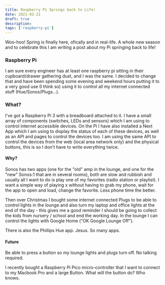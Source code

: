 ```yaml
---
title: Raspberry Pi Springs back to Life!
date: 2021-03-21
draft: true
description:
tags: ['raspberry-pi']
---
```


Woo-hoo! Spring is finally here, ofically and in real-life. A whole new season and to celebrate this I am writing a post about my Pi springing back to life!

### Raspberry Pi
I am sure every engineer has at least one raspberry pi sitting in their cupboard/drawer gathering dust, and I was the same. I decided to change that and have been spending some evening and weekend hours putting it to a very good use (I think so) using it to control all my internet connected stuff (Hue/Sonos/Plugs...).


### What?
I've got a Raspberry Pi 3 with a breadboard attached to it. I have a small array of components (switches, LEDs and sensors) which I am using to control internet accessible devices. On the Pi I have also installed a Next App which I am using to display the status of each of these devices, as well as an API and pages to control the devices too. I am using the same API to control the devices from the web (local area network only) and the physical buttons, this is so I don't have to write everything twice.

#### Why?
Sonos has two apps (one for the "old" amp in the lounge, and one for the "new" Sonos:1 that are in several rooms), both are slow and rubbish and usually all I want to do is play one of my favorites (radio station or playlist). I want a simple way of playing x without having to grab my phone, wait for the app to open and load, change the favorite. Less phone time the better.

Then over Christmas I bought some internet connected Plugs to be able to control lights in the lounge and also turn my laptop and office lights at the end of the day - this gives me a good reminder I should be going to collect the kids from nursery / school and end the working day. In the lounge I can control the lights with Google Home ("OK Google Lounge Off").

There is also the Phillips Hue app. Jesus. So many apps.


#### Future
Be able to press a button so my lounge lights and plugs turn off. No talking required.

I recently bought a Raspberry Pi Pico micro-controller that I want to connect to my Macbook Pro and a large Button. What will the button do? Who knows.
